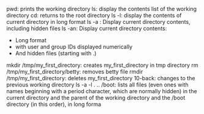 pwd: prints the working directory
ls: display the contents list of the working directory
cd: returns to the root directory
ls -l: display the contents of current directory in long format
ls -a : Display current directory contents, including hidden files
ls -an: Display current directory contents:
- Long format
- with user and group IDs displayed numerically
- And hidden files (starting with .)

mkdir /tmp/my_first_directory: creates my_first_directory in tmp directory
rm /tmp/my_first_directory/betty: removes betty file
rmdir /tmp/my_first_directory: deletes my_first_directory
10-back: changes to the previous working directory
ls -a -l . .. /boot:  lists all files (even ones with names beginning with a period character, which are normally hidden) in the current directory and the parent of the working directory and the /boot directory (in this order), in long forma
